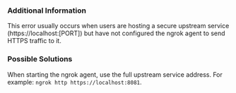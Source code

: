 ### Additional Information

This error usually occurs when users are hosting a secure upstream service (https://localhost:[PORT]) but have not configured the ngrok agent to send HTTPS traffic to it.

### Possible Solutions

When starting the ngrok agent, use the full upstream service address. For example: `ngrok http https://localhost:8081`.
